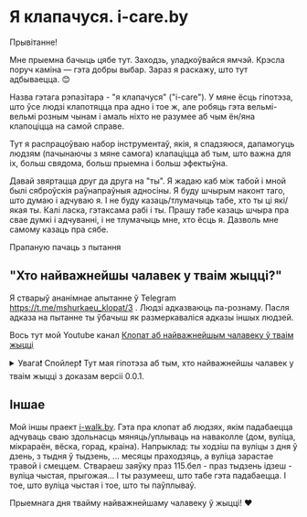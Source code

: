 # Я клапачуся. i-care.by
Прывітанне!

Мне прыемна бачыць цябе тут. Заходзь, уладкоўвайся ямчэй. Крэсла поруч каміна — гэта добры выбар. Зараз я раскажу, што тут адбываецца. 😊

Назва гэтага рэпазітара - "я клапачуся" ("i-care"). У мяне ёсць гіпотэза, што ўсе людзі клапотяцца пра адно і тое ж, але робяць гэта вельмі-вельмі розным чынам і амаль ніхто не разумее аб чым ён/яна клапоціцца на самой справе.

Тут я распрацоўваю набор інструментаў, якія, я спадзяюся, дапамогуць людзям (пачынаючы з мяне самога) клапаціцца аб тым, што важна для іх, больш свядома, больш прыемна і больш эфектыўна.

Давай звяртацца друг да друга на "ты". Я жадаю каб між табой і мной былі сяброўскія раўнапраўныя адносіны. Я буду шчырым наконт таго, што думаю і адчуваю я. І не буду казаць/тлумачыць табе, хто ты ці які/якая ты. Калі ласка, гэтаксама рабі і ты. Прашу табе казаць шчыра пра свае думкі і адчуванні, і не тлумачыць мне, хто ёсць я. Дазволь мне самому казаць пра сябе.

Прапаную пачаць з пытання

## "Хто найважнейшы чалавек у тваім жыцці?"
Я стварыў ананімнае апытанне ў Telegram https://t.me/mshurkaeu_klopat/3 . Людзі адказваюць па-рознаму. Пасля адказа на пытанне ты ўбачыш як размеркаваліся адказы іншых людзей.

Вось тут мой Youtube канал [Клопат аб найважнейшым чалавеку ў тваім жыцці](https://www.youtube.com/channel/UCDVmfJuYxY6MAfO3KlpYv5A)

<details>
  <summary>Увага❗ Спойлер❗ Тут мая гіпотэза аб тым, хто найважнейшы чалавек у тваім жыцці з доказам версіі 0.0.1.</summary>

  ### Азначэнні

  "**Гіпо́тэза**" (стар.-грэч.: ὑπόθεσις — здагадка; ад ὑπό — знізу, пад + θέσις — тэзіс) — навуковая здагадка, якая вылучаецца дзеля тлумачэння любой з'явы і патрабуе
  праверкі на вопыт і тэарэтычнага абгрунтавання, дзеля таго каб стаць дакладнай навуковай тэорыяй. Таксама — недаказанае сцвярджэнне або здагадка. Любая гіпотэза
  <ins>павінна быць абвергнута ці пацверджана (даказана)</ins>. Глядзі https://be.wikipedia.org/wiki/Гіпотэза.

  Прыметнік "**важны**" азначае "які мае асаблівае значэнне, значны."
  
  "**Найважнейшы**" - вышэйшая ступень параўнання ад прыметніка "важны". Гэты прыметнік азначае, што няма нічога/нікога з больш высокай ступенню важнасці.
  
  Звяртаю тваю ўвагу, што прыметнік "важны" не мае дачынення да тыпаў характарыстык "добры"-"дрэнны" і да "лепшы"-"горшы".
  Напрыклад, можа здарыцца як добрая так і дрэнная, але ўсё адно важная падзея.
  Таму, "найважнейшы" пра чалавека не азначае, што гэты чалавек нечым лепшы за астатніх.

  Таксама звяртаю тваю ўвагу, што характарыстыкі "найважнейшы" і "важны" не супадаюць з характарыстыкай "любімы".
  "Любімы"-"нелюбімы" і "важны"-"няважны" гэта асобныя, хоць і залежные "вымярэнні".
  Павышэнне "любімасці" можа павышаць "важнасць". Напрыклад, чым больш я цябе люблю, тым больш важны для мяне ты чалавек. Сувязь тыпу "ўзрастае першае - ўзрастае другое".
  Але "важным" можа быць і "зусім нелюбімае". Напрыклад, "зусім нелюбімы" гангстар, які накіраваў на цябе пісталет, з'яўляецца "важным/значным" чалавекам у тваім жыцці.
  У гэтым прыкладзе сувязь зусім другога тыпу. Таму "любімы"-"нелюбімы" і "важны"-"няважны" гэта асобныя, хоць і нейкім чынам залежные "вымярэнні".

  Буду называць чалавека "**чалавекам з адной асобай**", калі ў любы момант, калі ў чалавека пытаешся пра тое, хто ён (як клічуць, любыя факты з біяграфіі), то чалавек сумленна адказвае і яго адказы супадаюць з усімі адказамі ў папярэднія разы.

  Далей буду разглядаць толькі выпадак чалавека з адной асобай, калі ў разважанні відавочным чынам не разглядаецца іншы выпадак.

  Я сцвярджаю, што
  ### Для любога чалавека найважнешы чалавек у яго жыцці - гэта ён сам/яна сама.
  
  ### Доказ
  Кожны чалавек атрымоўвае інфармацыю са знешняга света праз свае органы пачуццяў, атрымоўвае фізічнае і псіхалагічнае ўздзеянне ад іншых людзей і з'яў.
  Ніхто іншы не мае доступу да ўсёй паўнаты гэтай інфармацыі. Ніхто акрамя чалавека не адчувае наколькі моцна казыча ў носе, ніхто акрамя чалавека не адчувае,
  што адбываецца ў яго пачуццях і думках, калі побач прайшоў нейкі другі чалавек. І г.д... Гэта робіць чалавека ўнікальным чалавекам на свеце з пункту гледжання доступу
  да інфармацыі аб тым, што дакладна з ім адбываецца. Усе астатніе людзі маюць менш інфармацыі пра гэта.

  На выснове ўсёй атрыманай інфармацыі чалавек прымае сваё ўласнае рашэнне што рабіць далей. У тым ліку гэта можа быць рашэнне звярнуцца да іншага чалавека па дапамогу з
  далейшымі шагамі. Ні водзін учынак не можа здарыцца пакуль чалавек не прыняў рашэння. Гэта робіць чалавека ўнікальным чалавекам на свеце з пункту гледжання прыняцця
  рашэнняў аб сваіх учынках.

  Чалавек валодае ўласнай карцінай свету. На яе ўплываюць іншыя людзі, але належыць яна самому чалавеку. Калі абсалютна ўсе іншыя людзі раптам знікнуць, то карціна свету
  застанецца ў чалавека. Яна пачне змяняцца пад уплывам новых абставін, але не знікне зусім, бо належыць чалавеку. Уласная карціна свету чалавека ўплывае на тое,
  каго і наколькі чалавек лічыць выжным ў сваім жыцці. Але належыць яна самому чалавеку і гэта робіць чалавека ўнікальным чалавекам у свеце з пункту гледжання валодання
  яго карцінай свету.

  Ад самага нараджэння да самай смерці, удзень, уначы, летам, зімой... Калі чалавек у прытомнасці, ён знаходзіцца побач з сабой (адчувае, прымае рашэнні). Гэта робіць
  чалавека унікальным чалавекам у свеце з пункту гледжання часу, праведзенага з ім.

  Таму, няма другога чалавека, які мае настолькі ўсеаб'емны ўплыў на яго. І таму ён/яна і ёсць найважнейшы чалавек у сваім жыцці.

  ### Дадатковыя разважанні
  Гэты доказ не пра тое, што твой любімы іншы чалавек мае меншае значэнне для цябе чым ты сам/сама лічаш. Не. Ты ведаеш на што ты гатовы/гатовая для таго чалавека.
  Але задумайся і пабач, што ты існуеш. Падумай, што ў тваёй карціне свету на дазваляла табе назваць сябе найважнейшым чалавекам у сваім жыцці. Ты прымаеш уласныя рашэнні.
  Табе вырашаць як змяніць сваю карціну света ці не змяняць яе. І спытай у свайго любімага чалавека, хто найважнейшы чалавек у яго/яе жыцці.
</details>


## Іншае

Мой іншы праект [i-walk.by](https://github.com/mshurkaeu-public/i-walk.by). Гэта пра клопат аб людзях, якім падабаецца адчуваць сваю здольнасць мяняць/уплываць на наваколле
(дом, вуліца, мікрараён, вёска, горад, краіна). Напрыклад: ты ходзіш па вуліцы з дня ў дзень, з тыдня ў тыдзень, ... месяцы праходзяць, а вуліца зарастае травой і смеццем. Ствараеш заяўку
праз 115.бел - праз тыдзень ідзеш - вуліца чыстая, прыгожая... І ты разумееш, што табе гэта падабаецца. І тое, што вуліца чыстая і тое, што ты паўплываў.

Прыемнага дня твайму найважнейшаму чалавеку ў жыцці! ❤️
